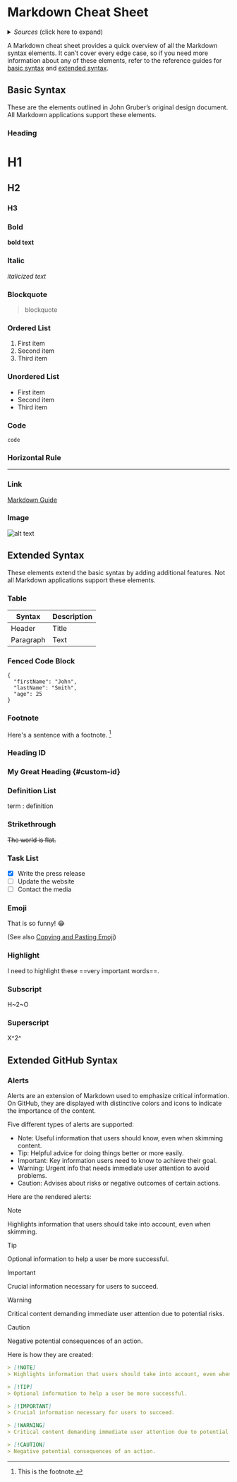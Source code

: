 # Markdown Cheat Sheet

<details>
  <summary>
    <i>Sources</i> (click here to expand)
  </summary>

- [CommonMark Markdown Reference](https://commonmark.org/help/) - Markdown is a simple way to format text that looks great on any device. It doesn’t do anything fancy like change the font size, color, or type — just the essentials, using keyboard symbols you already know.
- [The Markdown Guide](https://www.markdownguide.org)! and [The Markdown Guide on Github](https://github.com/mattcone/markdown-guide), The comprehensive Markdown reference guide.
- [GitHub Docs - Basic writing and formatting syntax](https://docs.github.com/en/get-started/writing-on-github/getting-started-with-writing-and-formatting-on-github/basic-writing-and-formatting-syntax), Create sophisticated formatting for your prose and code on GitHub with simple syntax.
- [mattcone/book.md](https://github.com/mattcone/markdown-guide/blob/master/book.md) - The Markdown Guide book includes everything you need to get started and master Markdown syntax.
- [mattcone/cheat-sheet.md](https://github.com/mattcone/markdown-guide/blob/master/cheat-sheet.md) - This Markdown cheat sheet provides a quick overview of all the Markdown syntax elements.
- [mattcone/hacks.md](https://github.com/mattcone/markdown-guide/blob/master/hacks.md) - This page provides tips and tricks for working around Markdown's limitations.
- [pierrejoubert73/markdown-details-collapsible.md](https://gist.github.com/pierrejoubert73/902cc94d79424356a8d20be2b382e1ab) - How to add a collapsible section in markdown.

</details>

A Markdown cheat sheet provides a quick overview of all the Markdown syntax elements. It can’t cover every edge case, so if you need more information about any of these elements, refer to the reference guides for [basic syntax](https://www.markdownguide.org/basic-syntax/) and [extended syntax](https://www.markdownguide.org/extended-syntax/).

## Basic Syntax

These are the elements outlined in John Gruber’s original design document. All Markdown applications support these elements.

### Heading

# H1

## H2

### H3

### Bold

**bold text**

### Italic

*italicized text*

### Blockquote

> blockquote

### Ordered List

1. First item
2. Second item
3. Third item

### Unordered List

- First item
- Second item
- Third item

### Code

`code`

### Horizontal Rule

---

### Link

[Markdown Guide](https://www.markdownguide.org)

### Image

![alt text](https://www.markdownguide.org/assets/images/tux.png)

## Extended Syntax

These elements extend the basic syntax by adding additional features. Not all Markdown applications support these elements.

### Table

| Syntax | Description |
| ----------- | ----------- |
| Header | Title |
| Paragraph | Text |

### Fenced Code Block

```
{
  "firstName": "John",
  "lastName": "Smith",
  "age": 25
}
```

### Footnote

Here's a sentence with a footnote. [^1]

[^1]: This is the footnote.

### Heading ID

### My Great Heading {#custom-id}

### Definition List

term
: definition

### Strikethrough

~~The world is flat.~~

### Task List

- [x] Write the press release
- [ ] Update the website
- [ ] Contact the media

### Emoji

That is so funny! :joy:

(See also [Copying and Pasting Emoji](https://www.markdownguide.org/extended-syntax/#copying-and-pasting-emoji))

### Highlight

I need to highlight these ==very important words==.

### Subscript

H~2~O

### Superscript

X^2^

## Extended GitHub Syntax

### Alerts

Alerts are an extension of Markdown used to emphasize critical information. On GitHub, they are displayed with distinctive colors and icons to indicate the importance of the content.

Five different types of alerts are supported:

- Note: Useful information that users should know, even when skimming content.
- Tip: Helpful advice for doing things better or more easily.
- Important: Key information users need to know to achieve their goal.
- Warning: Urgent info that needs immediate user attention to avoid problems.
- Caution: Advises about risks or negative outcomes of certain actions.

Here are the rendered alerts:

> [!NOTE]
> Highlights information that users should take into account, even when skimming.

> [!TIP]
> Optional information to help a user be more successful.

> [!IMPORTANT]
> Crucial information necessary for users to succeed.

> [!WARNING]
> Critical content demanding immediate user attention due to potential risks.

> [!CAUTION]
> Negative potential consequences of an action.

Here is how they are created:

```md
> [!NOTE]
> Highlights information that users should take into account, even when skimming.

> [!TIP]
> Optional information to help a user be more successful.

> [!IMPORTANT]
> Crucial information necessary for users to succeed.

> [!WARNING]
> Critical content demanding immediate user attention due to potential risks.

> [!CAUTION]
> Negative potential consequences of an action.
```
